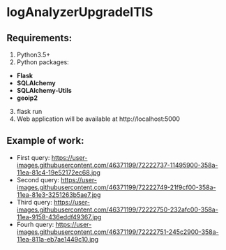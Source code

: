 # logAnalyzerUpgradeITIS
## Requirements:
1) Python3.5+<br>
2) Python packages:<b>
 * Flask<br>
 * SQLAlchemy<br>
 * SQLAlchemy-Utils<br>
 * geoip2
 <br></b>
3) flask run<br>
4) Web application will be available at http://localhost:5000<br>

## Example of work:
 - First query: https://user-images.githubusercontent.com/46371199/72222737-11495900-358a-11ea-81c4-19e52172ec68.jpg<br>
 - Second query: https://user-images.githubusercontent.com/46371199/72222749-21f9cf00-358a-11ea-81e3-3251263b5ae7.jpg<br>
 - Third query: https://user-images.githubusercontent.com/46371199/72222750-232afc00-358a-11ea-9158-436eddf49367.jpg<br>
 - Fourh query: https://user-images.githubusercontent.com/46371199/72222751-245c2900-358a-11ea-811a-eb7ae1449c10.jpg
